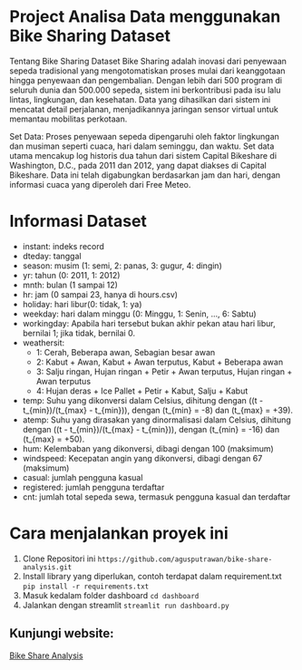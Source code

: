 # Project Analisa Data menggunakan Bike Sharing Dataset
Tentang Bike Sharing Dataset
Bike Sharing adalah inovasi dari penyewaan sepeda tradisional yang mengotomatiskan proses mulai dari keanggotaan hingga penyewaan dan pengembalian. Dengan lebih dari 500 program di seluruh dunia dan 500.000 sepeda, sistem ini berkontribusi pada isu lalu lintas, lingkungan, dan kesehatan. Data yang dihasilkan dari sistem ini mencatat detail perjalanan, menjadikannya jaringan sensor virtual untuk memantau mobilitas perkotaan.

Set Data:
Proses penyewaan sepeda dipengaruhi oleh faktor lingkungan dan musiman seperti cuaca, hari dalam seminggu, dan waktu. Set data utama mencakup log historis dua tahun dari sistem Capital Bikeshare di Washington, D.C., pada 2011 dan 2012, yang dapat diakses di Capital Bikeshare. Data ini telah digabungkan berdasarkan jam dan hari, dengan informasi cuaca yang diperoleh dari Free Meteo.

# Informasi Dataset
- instant: indeks record
- dteday: tanggal
- season: musim (1: semi, 2: panas, 3: gugur, 4: dingin)
- yr: tahun (0: 2011, 1: 2012)
- mnth: bulan (1 sampai 12)
- hr: jam (0 sampai 23, hanya di hours.csv)
- holiday: hari libur(0: tidak, 1: ya)
- weekday: hari dalam minggu (0: Minggu, 1: Senin, ..., 6: Sabtu)
- workingday: Apabila hari tersebut bukan akhir pekan atau hari libur, bernilai 1; jika tidak, bernilai 0.
- weathersit:
  - 1: Cerah, Beberapa awan, Sebagian besar awan
  - 2: Kabut + Awan, Kabut + Awan terputus, Kabut + Beberapa awan
  - 3: Salju ringan, Hujan ringan + Petir + Awan terputus, Hujan ringan + Awan terputus
  - 4: Hujan deras + Ice Pallet + Petir + Kabut, Salju + Kabut
- temp: Suhu yang dikonversi dalam Celsius, dihitung dengan \((t - t_{min})/(t_{max} - t_{min})\), dengan \(t_{min} = -8\) dan \(t_{max} = +39\).
- atemp: Suhu yang dirasakan yang dinormalisasi dalam Celsius, dihitung dengan \((t - t_{min})/(t_{max} - t_{min})\), dengan \(t_{min} = -16\) dan \(t_{max} = +50\).
- hum: Kelembaban yang dikonversi, dibagi dengan 100 (maksimum)
- windspeed: Kecepatan angin yang dikonversi, dibagi dengan 67 (maksimum)
- casual: jumlah pengguna kasual
- registered: jumlah pengguna terdaftar
- cnt: jumlah total sepeda sewa, termasuk pengguna kasual dan terdaftar

# Cara menjalankan proyek ini
1. Clone Repositori ini
`https://github.com/agusputrawan/bike-share-analysis.git`
2. Install library yang diperlukan, contoh terdapat dalam requirement.txt
   `pip install -r requirements.txt`
3. Masuk kedalam folder dashboard
   `cd dashboard`
5. Jalankan dengan streamlit
   `streamlit run dashboard.py`

## Kunjungi website: 
[Bike Share Analysis](https://bike-share-analysis-mdz8xpzih6dpjstkrhlmhx.streamlit.app/)


